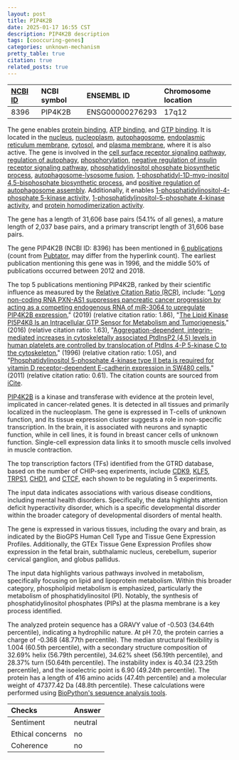 ```yaml
---
layout: post
title: PIP4K2B
date: 2025-01-17 16:55 CST
description: PIP4K2B description
tags: [cooccuring-genes]
categories: unknown-mechanism
pretty_table: true
citation: true
related_posts: true
---
```




| [NCBI ID](https://www.ncbi.nlm.nih.gov/gene/8396) | NCBI symbol | ENSEMBL ID | Chromosome location |
| :-------- | :------- | :-------- | :------- |
| 8396  | PIP4K2B | ENSG00000276293 | 17q12 |



The gene enables [protein binding](https://amigo.geneontology.org/amigo/term/GO:0005515), [ATP binding](https://amigo.geneontology.org/amigo/term/GO:0005524), and [GTP binding](https://amigo.geneontology.org/amigo/term/GO:0005525). It is located in the [nucleus](https://amigo.geneontology.org/amigo/term/GO:0005634), [nucleoplasm](https://amigo.geneontology.org/amigo/term/GO:0005654), [autophagosome](https://amigo.geneontology.org/amigo/term/GO:0005776), [endoplasmic reticulum membrane](https://amigo.geneontology.org/amigo/term/GO:0005789), [cytosol](https://amigo.geneontology.org/amigo/term/GO:0005829), and [plasma membrane](https://amigo.geneontology.org/amigo/term/GO:0005886), where it is also active. The gene is involved in the [cell surface receptor signaling pathway](https://amigo.geneontology.org/amigo/term/GO:0007166), [regulation of autophagy](https://amigo.geneontology.org/amigo/term/GO:0010506), [phosphorylation](https://amigo.geneontology.org/amigo/term/GO:0016310), [negative regulation of insulin receptor signaling pathway](https://amigo.geneontology.org/amigo/term/GO:0046627), [phosphatidylinositol phosphate biosynthetic process](https://amigo.geneontology.org/amigo/term/GO:0046854), [autophagosome-lysosome fusion](https://amigo.geneontology.org/amigo/term/GO:0061909), [1-phosphatidyl-1D-myo-inositol 4,5-bisphosphate biosynthetic process](https://amigo.geneontology.org/amigo/term/GO:1902635), and [positive regulation of autophagosome assembly](https://amigo.geneontology.org/amigo/term/GO:2000786). Additionally, it enables [1-phosphatidylinositol-4-phosphate 5-kinase activity](https://amigo.geneontology.org/amigo/term/GO:0016308), [1-phosphatidylinositol-5-phosphate 4-kinase activity](https://amigo.geneontology.org/amigo/term/GO:0016309), and [protein homodimerization activity](https://amigo.geneontology.org/amigo/term/GO:0042803).


The gene has a length of 31,606 base pairs (54.1% of all genes), a mature length of 2,037 base pairs, and a primary transcript length of 31,606 base pairs.


The gene PIP4K2B (NCBI ID: 8396) has been mentioned in [6 publications](https://pubmed.ncbi.nlm.nih.gov/?term=%22PIP4K2B%22) (count from [Pubtator](https://academic.oup.com/nar/article/47/W1/W587/5494727), may differ from the hyperlink count). The earliest publication mentioning this gene was in 1996, and the middle 50% of publications occurred between 2012 and 2018.


The top 5 publications mentioning PIP4K2B, ranked by their scientific influence as measured by the [Relative Citation Ratio (RCR)](https://journals.plos.org/plosbiology/article?id=10.1371/journal.pbio.1002541), include: "[Long non-coding RNA PXN-AS1 suppresses pancreatic cancer progression by acting as a competing endogenous RNA of miR-3064 to upregulate PIP4K2B expression.](https://pubmed.ncbi.nlm.nih.gov/31488171)" (2019) (relative citation ratio: 1.86), "[The Lipid Kinase PI5P4Kβ Is an Intracellular GTP Sensor for Metabolism and Tumorigenesis.](https://pubmed.ncbi.nlm.nih.gov/26774281)" (2016) (relative citation ratio: 1.63), "[Aggregation-dependent, integrin-mediated increases in cytoskeletally associated PtdInsP2 (4,5) levels in human platelets are controlled by translocation of PtdIns 4-P 5-kinase C to the cytoskeleton.](https://pubmed.ncbi.nlm.nih.gov/8978678)" (1996) (relative citation ratio: 1.05), and "[Phosphatidylinositol 5-phosphate 4-kinase type II beta is required for vitamin D receptor-dependent E-cadherin expression in SW480 cells.](https://pubmed.ncbi.nlm.nih.gov/21514270)" (2011) (relative citation ratio: 0.61). The citation counts are sourced from [iCite](https://icite.od.nih.gov).


[PIP4K2B](https://www.proteinatlas.org/ENSG00000276293-PIP4K2B) is a kinase and transferase with evidence at the protein level, implicated in cancer-related genes. It is detected in all tissues and primarily localized in the nucleoplasm. The gene is expressed in T-cells of unknown function, and its tissue expression cluster suggests a role in non-specific transcription. In the brain, it is associated with neurons and synaptic function, while in cell lines, it is found in breast cancer cells of unknown function. Single-cell expression data links it to smooth muscle cells involved in muscle contraction.


The top transcription factors (TFs) identified from the GTRD database, based on the number of CHIP-seq experiments, include [CDK9](https://www.ncbi.nlm.nih.gov/gene/1025), [KLF5](https://www.ncbi.nlm.nih.gov/gene/688), [TRPS1](https://www.ncbi.nlm.nih.gov/gene/7227), [CHD1](https://www.ncbi.nlm.nih.gov/gene/1105), and [CTCF](https://www.ncbi.nlm.nih.gov/gene/10664), each shown to be regulating in 5 experiments.



The input data indicates associations with various disease conditions, including mental health disorders. Specifically, the data highlights attention deficit hyperactivity disorder, which is a specific developmental disorder within the broader category of developmental disorders of mental health.



The gene is expressed in various tissues, including the ovary and brain, as indicated by the BioGPS Human Cell Type and Tissue Gene Expression Profiles. Additionally, the GTEx Tissue Gene Expression Profiles show expression in the fetal brain, subthalamic nucleus, cerebellum, superior cervical ganglion, and globus pallidus.


The input data highlights various pathways involved in metabolism, specifically focusing on lipid and lipoprotein metabolism. Within this broader category, phospholipid metabolism is emphasized, particularly the metabolism of phosphatidylinositol (PI). Notably, the synthesis of phosphatidylinositol phosphates (PIPs) at the plasma membrane is a key process identified.



The analyzed protein sequence has a GRAVY value of -0.503 (34.64th percentile), indicating a hydrophilic nature. At pH 7.0, the protein carries a charge of -0.368 (48.77th percentile). The median structural flexibility is 1.004 (60.5th percentile), with a secondary structure composition of 32.69% helix (56.79th percentile), 34.62% sheet (56.19th percentile), and 28.37% turn (50.64th percentile). The instability index is 40.34 (23.25th percentile), and the isoelectric point is 6.90 (49.24th percentile). The protein has a length of 416 amino acids (47.4th percentile) and a molecular weight of 47377.42 Da (48.8th percentile). These calculations were performed using [BioPython's sequence analysis tools](https://biopython.org/docs/1.75/api/Bio.SeqUtils.ProtParam.html).





| Checks    | Answer |
| :-------- | :------- |
| Sentiment  | neutral   |
| Ethical concerns | no     |
| Coherence    | no    |